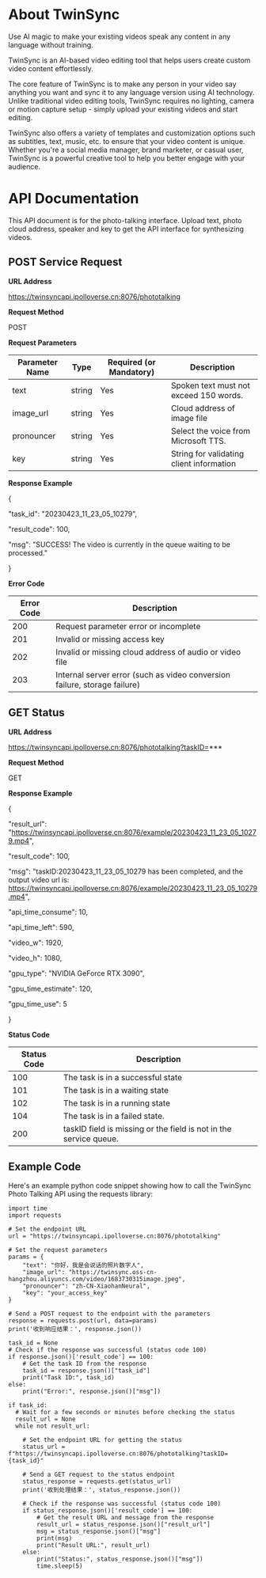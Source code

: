 # **About TwinSync**

Use AI magic to make your existing videos speak any content in any language without training.

TwinSync is an AI-based video editing tool that helps users create custom video content effortlessly.

The core feature of TwinSync is to make any person in your video say anything you want and sync it to any language version using AI technology. Unlike traditional video editing tools, TwinSync requires no lighting, camera or motion capture setup - simply upload your existing videos and start editing.

TwinSync also offers a variety of templates and customization options such as subtitles, text, music, etc. to ensure that your video content is unique. Whether you're a social media manager, brand marketer, or casual user, TwinSync is a powerful creative tool to help you better engage with your audience.

# **API Documentation**

This API document is for the photo-talking interface. Upload text, photo cloud address, speaker and key to get the API interface for synthesizing videos.

## **POST Service Request**

**URL Address**

https://twinsyncapi.ipolloverse.cn:8076/phototalking

**Request Method**

POST

**Request Parameters**

| **Parameter Name** | **Type** | **Required (or Mandatory)** | **Description** |
| --- | --- | --- | --- |
| text | string | Yes | Spoken text must not exceed 150 words. |
| image_url | string | Yes | Cloud address of image file |
| pronouncer | string | Yes | Select the voice from Microsoft TTS. |
| key | string | Yes | String for validating client information |

**Response Example**

{

"task_id": "20230423_11_23_05_10279",

"result_code": 100,

"msg": "SUCCESS! The video is currently in the queue waiting to be processed."

}

**Error Code**

| **Error Code** | **Description** |
| --- | --- |
| 200 | Request parameter error or incomplete |
| 201 | Invalid or missing access key |
| 202 | Invalid or missing cloud address of audio or video file |
| 203 | Internal server error (such as video conversion failure, storage failure) |

## **GET Status**

**URL Address**

https://twinsyncapi.ipolloverse.cn:8076/phototalking?taskID=***

**Request Method**

GET

**Response Example**

{

"result_url": "https://twinsyncapi.ipolloverse.cn:8076/example/20230423_11_23_05_10279.mp4",

"result_code": 100,

"msg": "taskID:20230423_11_23_05_10279 has been completed, and the output video url is: https://twinsyncapi.ipolloverse.cn:8076/example/20230423_11_23_05_10279.mp4",

"api_time_consume": 10,

"api_time_left": 590,

"video_w": 1920,

"video_h": 1080,

"gpu_type": "NVIDIA GeForce RTX 3090",

"gpu_time_estimate": 120,

"gpu_time_use": 5

}

**Status Code**

| **Status Code** | **Description** |
| --- | --- |
| 100 | The task is in a successful state |
| 101 | The task is in a waiting state |
| 102 | The task is in a running state |
| 104 | The task is in a failed state. |
| 200 | taskID field is missing or the field is not in the service queue. |


## **Example Code**

Here's an example python code snippet showing how to call the TwinSync Photo Talking API using the requests library:

    import time
    import requests

    # Set the endpoint URL
    url = "https://twinsyncapi.ipolloverse.cn:8076/phototalking"

    # Set the request parameters
    params = {
        "text": "你好，我是会说话的照片数字人",
        "image_url": "https://twinsync.oss-cn-hangzhou.aliyuncs.com/video/1683730315image.jpeg",
        "pronouncer": "zh-CN-XiaohanNeural",
        "key": "your_access_key"
    }

    # Send a POST request to the endpoint with the parameters
    response = requests.post(url, data=params)
    print('收到响应结果：', response.json())

    task_id = None
    # Check if the response was successful (status code 100)
    if response.json()['result_code'] == 100:
        # Get the task ID from the response
        task_id = response.json()["task_id"]
        print("Task ID:", task_id)
    else:
        print("Error:", response.json()["msg"])

    if task_id:
      # Wait for a few seconds or minutes before checking the status
      result_url = None
      while not result_url:

        # Set the endpoint URL for getting the status
        status_url = f"https://twinsyncapi.ipolloverse.cn:8076/phototalking?taskID={task_id}"

        # Send a GET request to the status endpoint
        status_response = requests.get(status_url)
        print('收到处理结果：', status_response.json())

        # Check if the response was successful (status code 100)
        if status_response.json()['result_code'] == 100:
            # Get the result URL and message from the response
            result_url = status_response.json()["result_url"]
            msg = status_response.json()["msg"]
            print(msg)
            print("Result URL:", result_url)
        else:
            print("Status:", status_response.json()["msg"])
            time.sleep(5)




